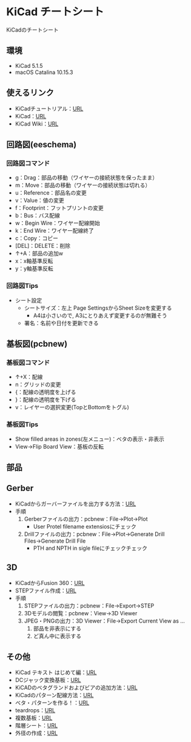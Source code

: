 # KiCad チートシート

KiCadのチートシート

## 環境

- KiCad 5.1.5
- macOS Catalina 10.15.3

## 使えるリンク

- KiCadチュートリアル：[URL](https://sites.google.com/site/vita0117KiCad/home)
- KiCad：[URL](http://penguin.tantin.jp/hard/KiCad.html)
- KiCad Wiki：[URL](http://wiki.kicad.jp/%E3%83%A1%E3%82%A4%E3%83%B3%E3%83%9A%E3%83%BC%E3%82%B8)

## 回路図(eeschema)

### 回路図コマンド

- g：Drag：部品の移動（ワイヤーの接続状態を保ったまま）
- m：Move：部品の移動（ワイヤーの接続状態は切れる）
- u：Reference：部品名の変更
- v：Value：値の変更
- f：Footprint：フットプリントの変更
- b：Bus：バス配線
- w：Begin Wire：ワイヤー配線開始
- k：End Wire：ワイヤー配線終了
- c：Copy：コピー
- [DEL]：DELETE：削除
- ↑+A：部品の追加w
- x：x軸基準反転
- y：y軸基準反転

### 回路図Tips

- シート設定
  - シートサイズ：左上 Page SettingsからSheet Sizeを変更する
    - A4は小さいので, A3にとりあえず変更するのが無難そう
  - 署名：名前や日付を更新できる

## 基板図(pcbnew)

### 基板図コマンド

- ↑+X：配線
- n：グリッドの変更
- {：配線の透明度を上げる
- }：配線の透明度を下げる
- v：レイヤーの選択変更(TopとBottomをトグル)

### 基板図Tips

- Show filled areas in zones(左メニュー)：ベタの表示・非表示
- View→Flip Board View：基板の反転

## 部品

## Gerber

- KiCadからガーバーファイルを出力する方法：[URL](http://support.seeedstudio.com/knowledgebase/articles/1187731-KiCad%E3%81%8B%E3%82%89%E3%82%AC%E3%83%BC%E3%83%90%E3%83%BC%E3%83%95%E3%82%A1%E3%82%A4%E3%83%AB%E3%82%92%E5%87%BA%E5%8A%9B%E3%81%99%E3%82%8B%E6%96%B9%E6%B3%95)
- 手順
  1. Gerberファイルの出力：pcbnew：File→Plot→Plot
      - User Protel filename extensiosにチェック
  2. Drillファイルの出力：pcbnew：File→Plot→Generate Drill Files→Generate Drill File
      - PTH and NPTH in sigle fileにチェックチェック

## 3D

- KiCadからFusion 360：[URL](https://garchiving.com/output-3d-model-with-KiCad/)
- STEPファイル作成：[URL](https://denshikousakusenka.jimdofree.com/%E9%96%8B%E7%99%BA%E7%92%B0%E5%A2%83%E6%A7%8B%E7%AF%89/KiCad/3d-cad%E3%81%B8%E3%83%87%E3%83%BC%E3%82%BF%E7%A7%BB%E8%A1%8C/)
- 手順
  1. STEPファイルの出力：pcbnew：File→Export→STEP
  1. 3Dモデルの閲覧：pcbnew：View→3D Viewer
  1. JPEG・PNGの出力：3D Viewer：File→Export Current View as ...
      1. 部品を非表示にする
      1. ど真ん中に表示する

## その他

- KiCad テキスト はじめて編：[URL](https://qiita.com/akbrobot/items/89d5f08f5c64227a56ee)
- DCジャック変換基板：[URL](http://www.kicad-de-kiban.net/archivescat_DC%E3%82%B8%E3%83%A3%E3%83%83%E3%82%AF%E5%A4%89%E6%8F%9B%E5%9F%BA%E6%9D%BF.html)
- KiCADのベタグランドおよびビアの追加方法：[URL](http://www.kicad.xyz/entry/betagnd-and-via/)
- KiCadのパターン配線方法：[URL](http://www.KiCad.xyz/entry/patern-haisen/)
- べタ・パターンを作る！：[URL](https://sites.google.com/site/vita0117KiCad/home/9)
- teardrops：[URL](https://github.com/NilujePerchut/kicad_scripts/tree/master/teardrops)
- 複数基板：[URL](https://lowreal.net/2016/07/25/1)
- 階層シート：[URL](http://wiki.kicad.jp/Eeschema_Chapter6_JA)
- 外径の作成：[URL](https://kicad.txplore.com/index-p=113.html)

